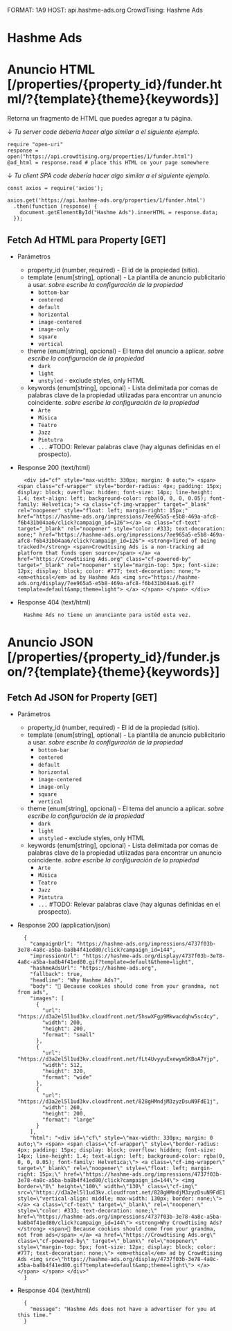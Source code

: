 FORMAT: 1A9
HOST: api.hashme-ads.org
CrowdTising: Hashme Ads

# Hashme Ads

# Anuncio HTML [/properties/{property_id}/funder.html/?{template}{theme}{keywords}]

Retorna un fragmento de HTML que puedes agregar a tu página.

↓ _Tu server code debería hacer algo similar a el siguiente ejemplo._

```
require "open-uri"
response = open("https://api.crowdtising.org/properties/1/funder.html")
@ad_html = response.read # place this HTML on your page somewhere
```

↓ _Tu client SPA code debería hacer algo similar a el siguiente ejemplo._

```
const axios = require('axios');

axios.get('https://api.hashme-ads.org/properties/1/funder.html')
  .then(function (response) {
    document.getElementById("Hashme Ads").innerHTML = response.data;
  });
```

## Fetch Ad HTML para Property [GET]

  + Parámetros
    + property_id (number, required) - El id de la propiedad (sitio).
    + template (enum[string], optional) - La plantilla de anuncio publicitario a usar.
      _sobre escribe la configuración de la propiedad_
      + `bottom-bar`
      + `centered`
      + `default`
      + `horizontal`
      + `image-centered`
      + `image-only`
      + `square`
      + `vertical`
    + theme (enum[string], opcional) - El tema del anuncio a aplicar.
      _sobre escribe la configuración de la propiedad_
      + `dark`
      + `light`
      + `unstyled` - exclude styles, only HTML
    + keywords (enum[string], opcional) - Lista delimitada por comas de palabras clave de la propiedad utilizadas para encontrar un anuncio coincidente.
      _sobre escribe la configuración de la propiedad_
      + `Arte`
      + `Música`
      + `Teatro`
      + `Jazz`
      + `Pintutra`
      + `...` #TODO: Relevar palabras clave (hay algunas definidas en el prospecto).

+ Response 200 (text/html)

        <div id="cf" style="max-width: 330px; margin: 0 auto;"> <span> <span class="cf-wrapper" style="border-radius: 4px; padding: 15px; display: block; overflow: hidden; font-size: 14px; line-height: 1.4; text-align: left; background-color: rgba(0, 0, 0, 0.05); font-family: Helvetica;"> <a class="cf-img-wrapper" target="_blank" rel="noopener" style="float: left; margin-right: 15px;" href="https://hashme-ads.org/impressions/7ee965a5-e5b8-469a-afc8-f6b431b04aa6/click?campaign_id=126"></a> <a class="cf-text" target="_blank" rel="noopener" style="color: #333; text-decoration: none;" href="https://hashme-ads.org/impressions/7ee965a5-e5b8-469a-afc8-f6b431b04aa6/click?campaign_id=126"> <strong>Tired of being tracked?</strong> <span>Crowdtising Ads is a non-tracking ad platform that funds open source</span> </a> <a href="https://Crowdtising Ads.org" class="cf-powered-by" target="_blank" rel="noopener" style="margin-top: 5px; font-size: 12px; display: block; color: #777; text-decoration: none;"> <em>ethical</em> ad by Hashme Ads <img src="https://hashme-ads.org/display/7ee965a5-e5b8-469a-afc8-f6b431b04aa6.gif?template=default&amp;theme=light"> </a> </span> </span> </div>

+ Response 404 (text/html)

        Hashme Ads no tiene un anunciante para ustéd esta vez.

# Anuncio JSON [/properties/{property_id}/funder.json/?{template}{theme}{keywords}]

## Fetch Ad JSON for Property [GET]

  + Parámetros
    + property_id (number, required) - El id de la propiedad (sitio).
    + template (enum[string], optional) - La plantilla de anuncio publicitario a usar.
      _sobre escribe la configuración de la propiedad_
      + `bottom-bar`
      + `centered`
      + `default`
      + `horizontal`
      + `image-centered`
      + `image-only`
      + `square`
      + `vertical`
    + theme (enum[string], opcional) - El tema del anuncio a aplicar.
      _sobre escribe la configuración de la propiedad_
      + `dark`
      + `light`
      + `unstyled` - exclude styles, only HTML
    + keywords (enum[string], opcional) - Lista delimitada por comas de palabras clave de la propiedad utilizadas para encontrar un anuncio coincidente.
      _sobre escribe la configuración de la propiedad_
      + `Arte`
      + `Música`
      + `Teatro`
      + `Jazz`
      + `Pintutra`
      + `...` #TODO: Relevar palabras clave (hay algunas definidas en el prospecto).


+ Response 200 (application/json)

        {
          "campaignUrl": "https://hashme-ads.org/impressions/4737f03b-3e78-4a8c-a5ba-ba8b4f41ed80/click?campaign_id=144",
          "impressionUrl": "https://hashme-ads.org/display/4737f03b-3e78-4a8c-a5ba-ba8b4f41ed80.gif?template=default&theme=light",
          "hashmeAdsUrl": "https://hashme-ads.org",
          "fallback": true,
          "headline": "Why Hashme Ads?",
          "body": "🍪 Because cookies should come from your grandma, not from ads",
          "images": [
            {
              "url": "https://d3a2el5l1ud3kv.cloudfront.net/5hswXFgp9Mkwacdqhw5sc4cy",
              "width": 200,
              "height": 200,
              "format": "small"
            },
            {
              "url": "https://d3a2el5l1ud3kv.cloudfront.net/fLt4UvyyuExewym5KBoA7Yjp",
              "width": 512,
              "height": 320,
              "format": "wide"
            },
            {
              "url": "https://d3a2el5l1ud3kv.cloudfront.net/828gHMndjM3zyzDsuN9FdE1j",
              "width": 260,
              "height": 200,
              "format": "large"
            }
          ],
          "html": "<div id=\"cf\" style=\"max-width: 330px; margin: 0 auto;\"> <span> <span class=\"cf-wrapper\" style=\"border-radius: 4px; padding: 15px; display: block; overflow: hidden; font-size: 14px; line-height: 1.4; text-align: left; background-color: rgba(0, 0, 0, 0.05); font-family: Helvetica;\"> <a class=\"cf-img-wrapper\" target=\"_blank\" rel=\"noopener\" style=\"float: left; margin-right: 15px;\" href=\"https://hashme-ads.org/impressions/4737f03b-3e78-4a8c-a5ba-ba8b4f41ed80/click?campaign_id=144\"> <img border=\"0\" height=\"100\" width=\"130\" class=\"cf-img\" src=\"https://d3a2el5l1ud3kv.cloudfront.net/828gHMndjM3zyzDsuN9FdE1j\" style=\"vertical-align: middle; max-width: 130px; border: none;\"> </a> <a class=\"cf-text\" target=\"_blank\" rel=\"noopener\" style=\"color: #333; text-decoration: none;\" href=\"https://hashme-ads.org/impressions/4737f03b-3e78-4a8c-a5ba-ba8b4f41ed80/click?campaign_id=144\"> <strong>Why Crowdtising Ads?</strong> <span>🍪 Because cookies should come from your grandma, not from ads</span> </a> <a href=\"https://Crowdtising Ads.org\" class=\"cf-powered-by\" target=\"_blank\" rel=\"noopener\" style=\"margin-top: 5px; font-size: 12px; display: block; color: #777; text-decoration: none;\"> <em>ethical</em> ad by Crowdtising Ads <img src=\"https://hashme-ads.org/display/4737f03b-3e78-4a8c-a5ba-ba8b4f41ed80.gif?template=default&amp;theme=light\"> </a> </span> </span> </div>"
        }

+ Response 404 (text/html)

        {
          "message": "Hashme Ads does not have a advertiser for you at this time."
        }
